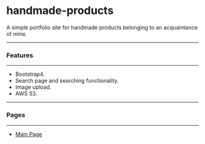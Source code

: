 # handmade-products
A simple portfolio site for handmade products belonging to an acquaintance of mine.

***
### Features
***

- Bootstrap4.
- Search page and searching functionality.
- Image upload.
- AWS S3.

***
### Pages
***

- [Main Page](https://handmadeproductsksenofanex.herokuapp.com/)
